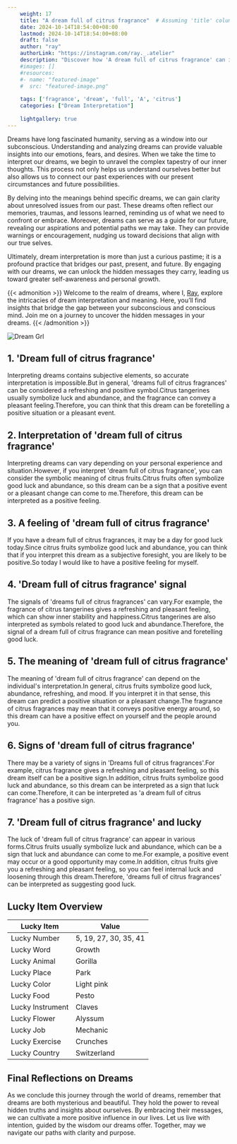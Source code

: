 ```yaml
---
    weight: 17
    title: "A dream full of citrus fragrance"  # Assuming 'title' column exists
    date: 2024-10-14T18:54:00+08:00
    lastmod: 2024-10-14T18:54:00+08:00
    draft: false
    author: "ray"
    authorLink: "https://instagram.com/ray._.atelier"
    description: "Discover how 'A dream full of citrus fragrance' can interpret your future and uncover its significant meanings in your life."
    #images: []
    #resources:
    #- name: "featured-image"
    #  src: "featured-image.png"
    
    tags: ['fragrance', 'dream', 'full', 'A', 'citrus']
    categories: ["Dream Interpretation"]
    
    lightgallery: true
---
```

    
Dreams have long fascinated humanity, serving as a window into our subconscious. Understanding and analyzing dreams can provide valuable insights into our emotions, fears, and desires. When we take the time to interpret our dreams, we begin to unravel the complex tapestry of our inner thoughts. This process not only helps us understand ourselves better but also allows us to connect our past experiences with our present circumstances and future possibilities.

By delving into the meanings behind specific dreams, we can gain clarity about unresolved issues from our past. These dreams often reflect our memories, traumas, and lessons learned, reminding us of what we need to confront or embrace. Moreover, dreams can serve as a guide for our future, revealing our aspirations and potential paths we may take. They can provide warnings or encouragement, nudging us toward decisions that align with our true selves.

Ultimately, dream interpretation is more than just a curious pastime; it is a profound practice that bridges our past, present, and future. By engaging with our dreams, we can unlock the hidden messages they carry, leading us toward greater self-awareness and personal growth.

{{< admonition >}}
Welcome to the realm of dreams, where I, [Ray](https://instagram.com/ray._.atelier), explore the intricacies of dream interpretation and meaning. Here, you’ll find insights that bridge the gap between your subconscious and conscious mind. Join me on a journey to uncover the hidden messages in your dreams.
{{< /admonition >}}

![Dream Grl](https://cdn.pixabay.com/photo/2017/11/02/03/35/gothic-2910057_1280.jpg "Dream Grl")

## 1. 'Dream full of citrus fragrance'
Interpreting dreams contains subjective elements, so accurate interpretation is impossible.But in general, 'dreams full of citrus fragrances' can be considered a refreshing and positive symbol.Citrus tangerines usually symbolize luck and abundance, and the fragrance can convey a pleasant feeling.Therefore, you can think that this dream can be foretelling a positive situation or a pleasant event.

## 2. Interpretation of 'dream full of citrus fragrance'
Interpreting dreams can vary depending on your personal experience and situation.However, if you interpret 'dream full of citrus fragrance', you can consider the symbolic meaning of citrus fruits.Citrus fruits often symbolize good luck and abundance, so this dream can be a sign that a positive event or a pleasant change can come to me.Therefore, this dream can be interpreted as a positive feeling.

## 3. A feeling of 'dream full of citrus fragrance'
If you have a dream full of citrus fragrances, it may be a day for good luck today.Since citrus fruits symbolize good luck and abundance, you can think that if you interpret this dream as a subjective foresight, you are likely to be positive.So today I would like to have a positive feeling for myself.

## 4. 'Dream full of citrus fragrance' signal
The signals of 'dreams full of citrus fragrances' can vary.For example, the fragrance of citrus tangerines gives a refreshing and pleasant feeling, which can show inner stability and happiness.Citrus tangerines are also interpreted as symbols related to good luck and abundance.Therefore, the signal of a dream full of citrus fragrance can mean positive and foretelling good luck.

## 5. The meaning of 'dream full of citrus fragrance'
The meaning of 'dream full of citrus fragrance' can depend on the individual's interpretation.In general, citrus fruits symbolize good luck, abundance, refreshing, and mood. If you interpret it in that sense, this dream can predict a positive situation or a pleasant change.The fragrance of citrus fragrances may mean that it conveys positive energy around, so this dream can have a positive effect on yourself and the people around you.

## 6. Signs of 'dream full of citrus fragrance'
There may be a variety of signs in 'Dreams full of citrus fragrances'.For example, citrus fragrance gives a refreshing and pleasant feeling, so this dream itself can be a positive sign.In addition, citrus fruits symbolize good luck and abundance, so this dream can be interpreted as a sign that luck can come.Therefore, it can be interpreted as 'a dream full of citrus fragrance' has a positive sign.

## 7. 'Dream full of citrus fragrance' and lucky
The luck of 'dream full of citrus fragrance' can appear in various forms.Citrus fruits usually symbolize luck and abundance, which can be a sign that luck and abundance can come to me.For example, a positive event may occur or a good opportunity may come.In addition, citrus fruits give you a refreshing and pleasant feeling, so you can feel internal luck and loosening through this dream.Therefore, 'dreams full of citrus fragrances' can be interpreted as suggesting good luck.

## Lucky Item Overview
| Lucky Item          | Value              |
|---------------|--------------------|
| Lucky Number        | 5, 19, 27, 30, 35, 41  |
| Lucky Word          | Growth |
| Lucky Animal        | Gorilla |
| Lucky Place         | Park     |
| Lucky Color         | Light pink     |
| Lucky Food          | Pesto      |
| Lucky Instrument    | Claves |
| Lucky Flower        | Alyssum    |
| Lucky Job           | Mechanic       |
| Lucky Exercise      | Crunches  |
| Lucky Country       | Switzerland    |


##  Final Reflections on Dreams

As we conclude this journey through the world of dreams, remember that dreams are both mysterious and beautiful. They hold the power to reveal hidden truths and insights about ourselves. By embracing their messages, we can cultivate a more positive influence in our lives. Let us live with intention, guided by the wisdom our dreams offer. Together, may we navigate our paths with clarity and purpose.
